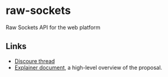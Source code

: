 # raw-sockets
Raw Sockets API for the web platform

## Links

* [Discoure thread](https://discourse.wicg.io/t/filling-the-remaining-gap-between-websocket-webrtc-and-webtranspor/4366)
* [Explainer document](docs/explainer.md), a high-level overview of the proposal.
